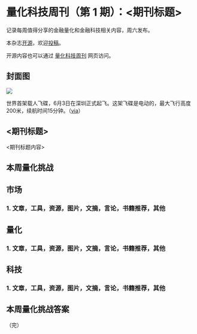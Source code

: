 # 量化科技周刊（第 1 期）：<期刊标题>

记录每周值得分享的金融量化和金融科技相关内容，周六发布。

本杂志[开源](https://github.com/Midtown-Innovation/quantech-weekly.git "开源链接")，欢迎[投稿](https://github.com/Midtown-Innovation/quantech-weekly/issues "投稿")。 

开源内容也可以通过 [量化科技周刊](https://midtown.gitbook.io/quantech-weekly "量化科技周刊") 网页访问。

## 封面图

![](https://cdn.beekka.com/blogimg/asset/202306/bg2023060502.webp)

世界首架载人飞碟，6月3日在深圳正式起飞。这架飞碟是电动的，最大飞行高度200米，续航时间15分钟。（[via](https://www.sohu.com/a/681963859_121384220 "载人飞碟")）

## <期刊标题>

<期刊标题内容>

## 本周量化挑战

## 市场

### 1. 文章，工具，资源，图片，文摘，言论，书籍推荐，其他

## 量化

### 1. 文章，工具，资源，图片，文摘，言论，书籍推荐，其他

## 科技

### 1. 文章，工具，资源，图片，文摘，言论，书籍推荐，其他

## 本周量化挑战答案

（完）



